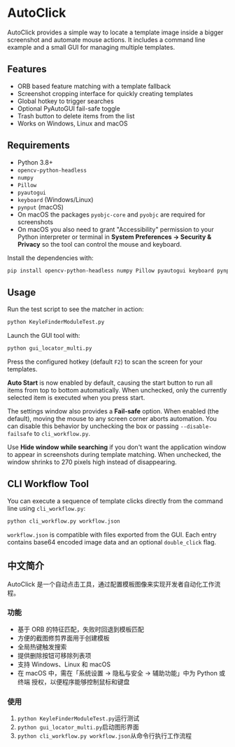 # AutoClick

AutoClick provides a simple way to locate a template image inside a bigger screenshot and automate mouse actions. It includes a command line example and a small GUI for managing multiple templates.

## Features

- ORB based feature matching with a template fallback
- Screenshot cropping interface for quickly creating templates
- Global hotkey to trigger searches
- Optional PyAutoGUI fail-safe toggle
- Trash button to delete items from the list
- Works on Windows, Linux and macOS

## Requirements

- Python 3.8+
- `opencv-python-headless`
- `numpy`
- `Pillow`
- `pyautogui`
- `keyboard` (Windows/Linux)
- `pynput` (macOS)
- On macOS the packages `pyobjc-core` and `pyobjc` are required for screenshots
- On macOS you also need to grant "Accessibility" permission to your Python
  interpreter or terminal in **System Preferences → Security & Privacy** so the
  tool can control the mouse and keyboard.

Install the dependencies with:

```bash
pip install opencv-python-headless numpy Pillow pyautogui keyboard pynput pyobjc-core pyobjc
```

## Usage

Run the test script to see the matcher in action:

```bash
python KeyleFinderModuleTest.py
```

Launch the GUI tool with:

```bash
python gui_locator_multi.py
```

Press the configured hotkey (default `F2`) to scan the screen for your templates.

**Auto Start** is now enabled by default, causing the start button to run all
items from top to bottom automatically. When unchecked, only the currently
selected item is executed when you press start.

The settings window also provides a **Fail-safe** option. When enabled (the
default), moving the mouse to any screen corner aborts automation. You can
disable this behavior by unchecking the box or passing `--disable-failsafe` to
`cli_workflow.py`.

Use **Hide window while searching** if you don't want the application window to
appear in screenshots during template matching. When unchecked, the window
shrinks to 270 pixels high instead of disappearing.

## CLI Workflow Tool

You can execute a sequence of template clicks directly from the command line using `cli_workflow.py`:

```bash
python cli_workflow.py workflow.json
```

`workflow.json` is compatible with files exported from the GUI. Each entry contains base64 encoded image data and an optional `double_click` flag.

## 中文简介

AutoClick 是一个自动点击工具，通过配置模板图像来实现开发者自动化工作流程。

### 功能

- 基于 ORB 的特征匹配，失败时回退到模板匹配
- 方便的截图修剪界面用于创建模板
- 全局热键触发搜索
- 提供删除按钮可移除列表项
- 支持 Windows、Linux 和 macOS
- 在 macOS 中，需在「系统设置 → 隐私与安全 → 辅助功能」中为 Python 或终端
  授权，以便程序能够控制鼠标和键盘

### 使用

1. `python KeyleFinderModuleTest.py`运行测试
2. `python gui_locator_multi.py`启动图形界面
3. `python cli_workflow.py workflow.json`从命令行执行工作流程
